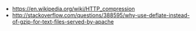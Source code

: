 - https://en.wikipedia.org/wiki/HTTP_compression
- http://stackoverflow.com/questions/388595/why-use-deflate-instead-of-gzip-for-text-files-served-by-apache
